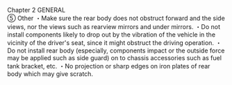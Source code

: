 Chapter 2
GENERAL  
⑤ Other
・Make sure the rear body does not obstruct forward and the side views, nor the views such as
rearview mirrors and under mirrors.
・Do not install components likely to drop out by the vibration of the vehicle in the vicinity of the
driver's seat, since it might obstruct the driving operation.
・Do not install rear body (especially, components impact or the outside force may be applied
such as side guard) on to chassis accessories such as fuel tank bracket, etc.
・No projection or sharp edges on iron plates of rear body which may give scratch.